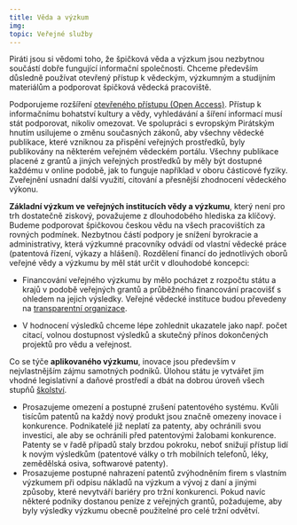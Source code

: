 ```yaml
---
title: Věda a výzkum
img:
topic: Veřejné služby
---
```


Piráti jsou si vědomi toho, že špičková věda a výzkum jsou nezbytnou součástí dobře fungující informační společnosti. Chceme především důsledně používat otevřený přístup k vědeckým, výzkumným a studijním materiálům a podporovat špičková vědecká pracoviště.

Podporujeme rozšíření [otevřeného přístupu (Open Access)][openaccess]. Přístup k informačnímu bohatství kultury a vědy, vyhledávání a šíření informací musí stát podporovat, nikoliv omezovat. Ve spolupráci s evropským Pirátským hnutím usilujeme o změnu současných zákonů, aby všechny vědecké publikace, které vzniknou za přispění veřejných prostředků, byly publikovány na některém veřejném vědeckém portálu. Všechny publikace placené z grantů a jiných veřejných prostředků by měly být dostupné každému v online podobě, jak to funguje například v oboru částicové fyziky. Zveřejnění usnadní další využití, citování a přesnější zhodnocení vědeckého výkonu.

**Základní výzkum ve veřejných institucích vědy a výzkumu**, který není pro trh dostatečně ziskový, považujeme z dlouhodobého hlediska za klíčový. Budeme podporovat špičkovou českou vědu na všech pracovištích za rovných podmínek. Nezbytnou částí podpory je snížení byrokracie a administrativy, která výzkumné pracovníky odvádí od vlastní vědecké práce (patentová řízení, výkazy a hlášení). Rozdělení financí do jednotlivých oborů veřejné vědy a výzkumu by měl stát určit v dlouhodobé koncepci:

* Financování veřejného výzkumu by mělo pocházet z rozpočtu státu a krajů v podobě veřejných grantů a průběžného financování pracovišť s ohledem na jejich výsledky. Veřejné vědecké instituce budou převedeny na [transparentní organizace][transparence].

* V hodnocení výsledků chceme lépe zohlednit ukazatele jako např. počet citací, volnou dostupnost výsledků a skutečný přínos dokončených projektů pro vědu a veřejnost.

Co se týče **aplikovaného výzkumu**, inovace jsou především v nejvlastnějším zájmu samotných podniků. Úlohou státu je vytvářet jim vhodné legislativní a daňové prostředí a dbát na dobrou úroveň všech stupňů [školství][vzdelani].

* Prosazujeme omezení a postupné zrušení patentového systému. Kvůli tisícům patentů na každý nový produkt jsou značně omezeny inovace i konkurence. Podnikatelé již neplatí za patenty, aby ochránili svou investici, ale aby se ochránili před patentovými žalobami konkurence. Patenty se v řadě případů staly brzdou pokroku, neboť snižují přístup lidí k novým výsledkům (patentové války o trh mobilních telefonů, léky, zemědělská osiva, softwarové patenty).
* Prosazujeme postupné nahrazení patentů zvýhodněním firem s vlastním výzkumem při odpisu nákladů na výzkum a vývoj z daní a jinými způsoby, které nevytváří bariéry pro tržní konkurenci. Pokud navíc některé podniky dostanou peníze z veřejných grantů, požadujeme, aby byly výsledky výzkumu obecně použitelné pro celé tržní odvětví.

[transparence]:(https://www.pirati.cz/program/transparence)
[vzdelani]:(https://www.pirati.cz/program/vzdelani)
[openaccess]:(https://www.pirati.cz/kci/openaccess)

